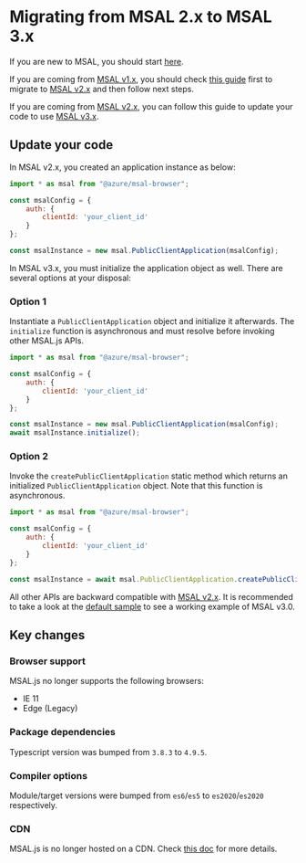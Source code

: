 # Migrating from MSAL 2.x to MSAL 3.x

If you are new to MSAL, you should start [here](initialization.md).

If you are coming from [MSAL v1.x](../../msal-core/), you should check [this guide](v1-migration.md) first to migrate to [MSAL v2.x](../../msal-browser/) and then follow next steps.

If you are coming from [MSAL v2.x](../../msal-browser/), you can follow this guide to update your code to use [MSAL v3.x](../../msal-browser/).

## Update your code

In MSAL v2.x, you created an application instance as below:

```javascript
import * as msal from "@azure/msal-browser";

const msalConfig = {
    auth: {
        clientId: 'your_client_id'
    }
};

const msalInstance = new msal.PublicClientApplication(msalConfig);
```

In MSAL v3.x, you must initialize the application object as well. There are several options at your disposal:

### Option 1

Instantiate a `PublicClientApplication` object and initialize it afterwards. The `initialize` function is asynchronous and must resolve before invoking other MSAL.js APIs.

```javascript
import * as msal from "@azure/msal-browser";

const msalConfig = {
    auth: {
        clientId: 'your_client_id'
    }
};

const msalInstance = new msal.PublicClientApplication(msalConfig);
await msalInstance.initialize();
```

### Option 2

Invoke the `createPublicClientApplication` static method which returns an initialized `PublicClientApplication` object. Note that this function is asynchronous.

```javascript
import * as msal from "@azure/msal-browser";

const msalConfig = {
    auth: {
        clientId: 'your_client_id'
    }
};

const msalInstance = await msal.PublicClientApplication.createPublicClientApplication(msalConfig);
```

All other APIs are backward compatible with [MSAL v2.x](../../msal-browser/). It is recommended to take a look at the [default sample](../../../samples/msal-browser-samples/VanillaJSTestApp2.0) to see a working example of MSAL v3.0.

## Key changes

### Browser support

MSAL.js no longer supports the following browsers:

- IE 11
- Edge (Legacy)

### Package dependencies

Typescript version was bumped from `3.8.3` to `4.9.5`.

### Compiler options

Module/target versions were bumped from `es6`/`es5` to `es2020`/`es2020` respectively.

### CDN

MSAL.js is no longer hosted on a CDN. Check [this doc](cdn-usage.md) for more details.
